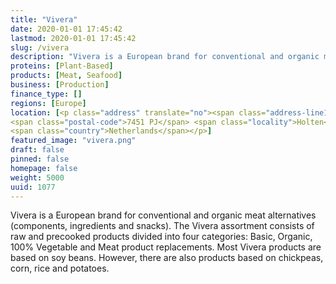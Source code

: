 ```yaml
---
title: "Vivera"
date: 2020-01-01 17:45:42
lastmod: 2020-01-01 17:45:42
slug: /vivera
description: "Vivera is a European brand for conventional and organic meat alternatives (components, ingredients and snacks). The Vivera assortment consists of raw and precooked products divided into four categories: Basic, Organic, 100% Vegetable and Meat product replacements. Most Vivera products are based on soy beans. However, there are also products based on chickpeas, corn, rice and potatoes."
proteins: [Plant-Based]
products: [Meat, Seafood]
business: [Production]
finance_type: []
regions: [Europe]
location: [<p class="address" translate="no"><span class="address-line1">Handelsweg</span><br>
<span class="postal-code">7451 PJ</span> <span class="locality">Holten</span><br>
<span class="country">Netherlands</span></p>]
featured_image: "vivera.png"
draft: false
pinned: false
homepage: false
weight: 5000
uuid: 1077
---
```

<p>Vivera is a European brand for conventional and organic meat alternatives (components, ingredients and snacks). The Vivera assortment consists of raw and precooked products divided into four categories: Basic, Organic, 100% Vegetable and Meat product replacements. Most Vivera products are based on soy beans. However, there are also products based on chickpeas, corn, rice and potatoes.</p>
